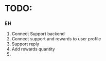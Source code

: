 # TODO:

### EH

1. Connect Support backend
2. Connect support and rewards to user profile
3. Support reply
4. Add rewards quantity
5.
